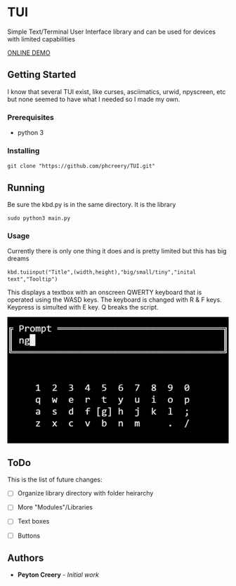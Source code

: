 # TUI
Simple Text/Terminal User Interface library and can be used for devices with limited capabilities

[ONLINE DEMO](https://tui.peytoncreery.repl.run/)

## Getting Started

I know that several TUI exist, like curses, asciimatics, urwid, npyscreen, etc but none seemed to have what I needed so I made my own.

### Prerequisites

* python 3

### Installing

```
git clone "https://github.com/phcreery/TUI.git"
```

## Running

Be sure the kbd.py is in the same directory. It is the library
```
sudo python3 main.py
```

### Usage

Currently there is only one thing it does and is pretty limited but this has big dreams
```
kbd.tuiinput("Title",(width,height),"big/small/tiny","inital text","Tooltip")
```
This displays a textbox with an onscreen QWERTY keyboard that is operated using the WASD keys. The keyboard is changed with R & F keys. Keypress is simulted with E key. Q breaks the script.

![](images/screenshot2.png)


## ToDo
This is the list of future changes:

 - [ ] Organize library directory with folder heirarchy
 - [ ] More "Modules"/Libraries
 - [ ] Text boxes
 - [ ] Buttons


## Authors

* **Peyton Creery** - *Initial work* 
